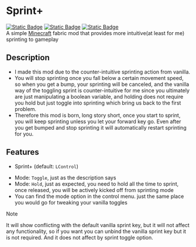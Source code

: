 # Sprint+
[![Static Badge](https://img.shields.io/badge/License-GPL--3.0-blue)](./LICENSE)
[![Static Badge](https://img.shields.io/badge/Release-CurseForge-orange)](https://www.curseforge.com/minecraft/mc-mods/sprint)
[![Static Badge](https://img.shields.io/badge/Release-Modrinth-green)](https://modrinth.com/mod/sprint+)
<br>
A simple [Minecraft](https://www.minecraft.net/) fabric mod that provides more intuitive(at least for me) sprinting to gameplay
## Description
+ I made this mod due to the counter-intuitive sprinting action from vanilla.
+ You will stop sprinting once you fall below a certain movement speed, so when you get a bump, your sprinting will be canceled, and the vanilla way of the toggling sprint is counter-intuitive for me since you ultimately are just manipulating a boolean variable, and holding does not require you hold but just toggle into sprinting which bring us back to the first problem.
+ Therefore this mod is born, long story short, once you start to sprint, you will keep sprinting unless you let your forward key go. Even after you get bumped and stop sprinting it will automatically restart sprinting for you.
## Features
+ Sprint+ (default: `LControl`)
 - Mode: `Toggle`, just as the description says
 - Mode: `Hold`, just as expected, you need to hold all the time to sprint, once released, you will be actively kicked off from sprinting mode
 - You can find the mode option in the control menu. just the same place you would go for tweaking your vanilla toggles
> [!NOTE]
> It will show conflicting with the default vanilla sprint key, but it will not affect any functionality, so if you want you can unbind the vanilla sprint key but it is not required. And it does not affect by sprint toggle option.
> 